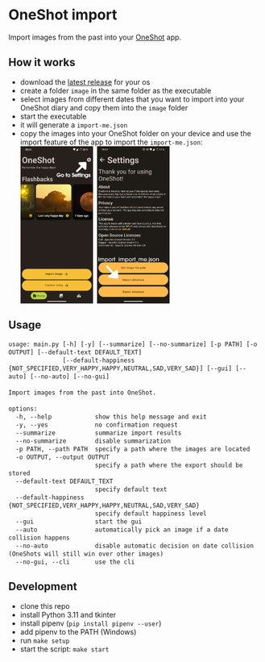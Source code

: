 # OneShot import

Import images from the past into your [OneShot](https://github.com/ptrLx/OneShot) app.

## How it works

* download the [latest release](https://github.com/ptrLx/oneshot-import/releases/latest) for your os
* create a folder `image` in the same folder as the executable
* select images from different dates that you want to import into your OneShot diary and copy them into the `image` folder
* start the executable
* it will generate a `import-me.json`
* copy the images into your OneShot folder on your device and use the import feature of the app to import the `import-me.json`:
  <div style="display:flex;">
  <img alt="screenshot_1" src="assets/screenshot_1.jpg" width="30%">
  <img style="padding-left: 8px;" alt="screenshot_2" src="assets/screenshot_2.jpg" width="30%">
  </div>

## Usage

```
usage: main.py [-h] [-y] [--summarize] [--no-summarize] [-p PATH] [-o OUTPUT] [--default-text DEFAULT_TEXT]
               [--default-happiness {NOT_SPECIFIED,VERY_HAPPY,HAPPY,NEUTRAL,SAD,VERY_SAD}] [--gui] [--auto] [--no-auto] [--no-gui]

Import images from the past into OneShot.

options:
  -h, --help            show this help message and exit
  -y, --yes             no confirmation request
  --summarize           summarize import results
  --no-summarize        disable summarization
  -p PATH, --path PATH  specify a path where the images are located
  -o OUTPUT, --output OUTPUT
                        specify a path where the export should be stored
  --default-text DEFAULT_TEXT
                        specify default text
  --default-happiness {NOT_SPECIFIED,VERY_HAPPY,HAPPY,NEUTRAL,SAD,VERY_SAD}
                        specify default happiness level
  --gui                 start the gui
  --auto                automatically pick an image if a date collision happens
  --no-auto             disable automatic decision on date collision (OneShots will still win over other images)
  --no-gui, --cli       use the cli
```

## Development

* clone this repo
* install Python 3.11 and tkinter
* install pipenv (`pip install pipenv --user`)
* add pipenv to the PATH (Windows)
* run `make setup`
* start the script: `make start`
